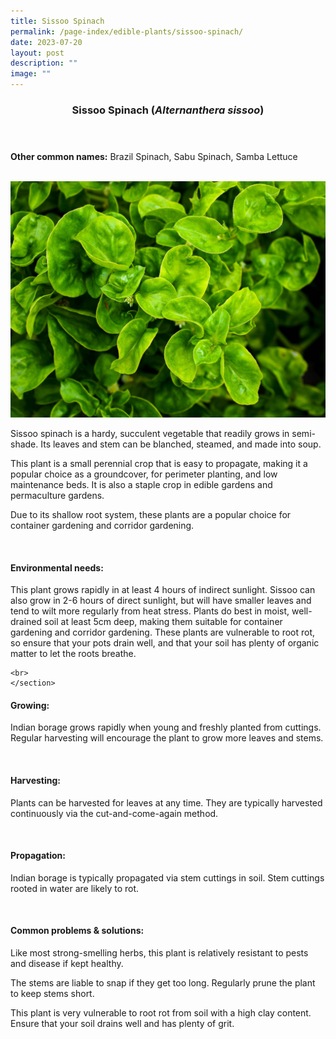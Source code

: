 ```yaml
---
title: Sissoo Spinach
permalink: /page-index/edible-plants/sissoo-spinach/
date: 2023-07-20
layout: post
description: ""
image: ""
---
```

<header>
	<h3>Sissoo Spinach (<em>Alternanthera sissoo</em>)</h3>
</header>
	
<section>
	<p><strong>Other common names:</strong> Brazil Spinach, Sabu Spinach, Samba Lettuce</p>
	<br>
</section>

<section>
	<img title="Photo by Jacqueline Chua." src="/images/Plants/SissooSpinach_JacChua.jpg">
	
<p>Sissoo spinach is a hardy, succulent vegetable that readily grows in semi-shade. Its leaves and stem can be blanched, steamed, and made into soup.</p>
<p>This plant is a small perennial crop that is easy to propagate, making it a popular choice as a groundcover, for perimeter planting, and low maintenance beds. It is also a staple crop in edible gardens and permaculture gardens.</p>
<p>Due to its shallow root system, these plants are a popular choice for container gardening and corridor gardening.</p>       
	<br>
</section>

<section>
	<h4>Environmental needs:</h4>
	<p>This plant grows rapidly in at least 4 hours of indirect sunlight. Sissoo can also grow in 2-6 hours of direct sunlight, but will have smaller leaves and tend to wilt more regularly from heat stress. Plants do best in moist, well-drained soil at least 5cm deep, making them suitable for container gardening and corridor gardening. These plants are vulnerable to root rot, so ensure that your pots drain well, and that your soil has plenty of organic matter to let the roots breathe.</p>
	

	<br>
	</section>

<section>
	<h4>Growing:</h4>
	<p>Indian borage grows rapidly when young and freshly planted from cuttings. Regular harvesting will encourage the plant to grow more leaves and stems.</p>
<br>
</section>

<section>
	<h4>Harvesting:</h4>
<p>Plants can be harvested for leaves at any time. They are typically harvested continuously via the cut-and-come-again method. </p>
	<br>
</section>

<section>
	<h4>Propagation:</h4>
	<p>Indian borage is typically propagated via stem cuttings in soil. Stem cuttings rooted in water are likely to rot.</p>
	<br>
</section>

<section>
	<h4>Common problems &amp; solutions:</h4>
<p>Like most strong-smelling herbs, this plant is relatively resistant to pests and disease if kept healthy.</p>
<p>The stems are liable to snap if they get too long. Regularly prune the plant to keep stems short. </p>
<p>This plant is very vulnerable to root rot from soil with a high clay content. Ensure that your soil drains well and has plenty of grit. </p>
<br>
</section>